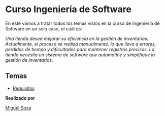 # Curso Ingeniería de Software

En este vamos a tratar todos los temas vistos en la curso de Ingeniería de Software en un solo caso, el cuál es:

_Una tienda desea mejorar su eficiencia en la gestión de inventarios. Actualmente, el proceso se realiza manualmente, lo que lleva a errores, pérdidas de tiempo y dificultades para mantener registros precisos. La tienda necesita un sistema de software que automatice y simplifique la gestión de inventarios._

## Temas

- [Requisitos](Requisitos.md)

**Realizado por**

[Miguel Sosa](https://github.com/msosav)
